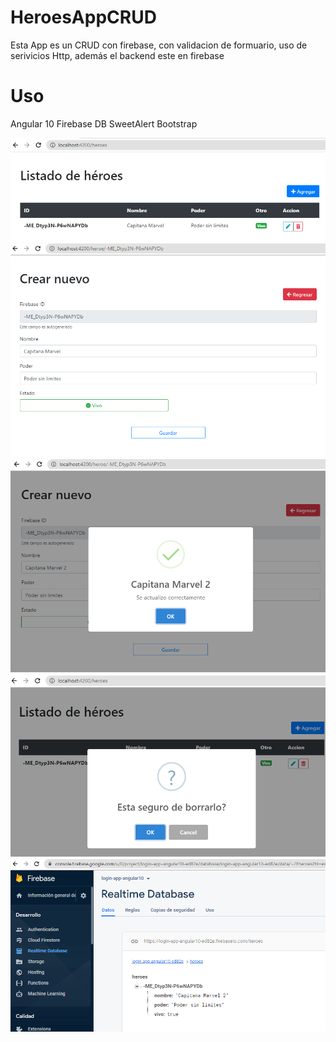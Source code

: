 # HeroesAppCRUD

Esta App es un CRUD con firebase, con validacion de formuario, uso de serivicios Http, además el backend este en firebase

# Uso
Angular 10
Firebase DB
SweetAlert
Bootstrap

<img src="app_images/2020-08-12_20h32_46.png">
<img src="app_images/2020-08-12_20h33_35.png">
<img src="app_images/2020-08-12_20h33_55.png">
<img src="app_images/2020-08-12_20h34_15.png">
<img src="app_images/2020-08-12_20h34_39.png">

